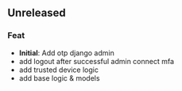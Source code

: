 ## Unreleased

### Feat

- **Initial**: Add otp django admin
- add logout after successful admin connect mfa
- add trusted device logic
- add base logic & models
